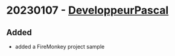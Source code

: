 # 20230107 - [DeveloppeurPascal](https://github.com/DeveloppeurPascal)

## Added

* added a FireMonkey project sample
